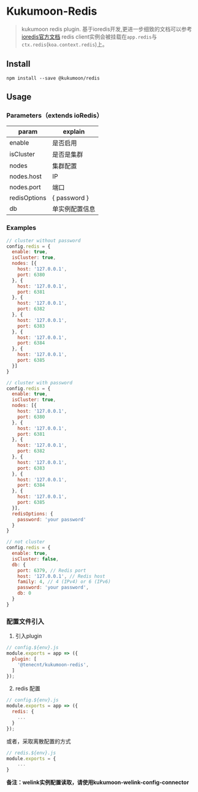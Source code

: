 # Kukumoon-Redis

>kukumoon redis plugin.
>基于ioredis开发,更进一步细致的文档可以参考[ioredis官方文档](https://github.com/luin/ioredis)
>redis client实例会被挂载在`app.redis`与`ctx.redis`(`koa.context.redis`)上。

## Install

```shell script
npm install --save @kukumoon/redis
``` 

## Usage

### Parameters（extends ioRedis）
param | explain
----|----
enable | 是否启用
isCluster | 是否是集群
nodes | 集群配置
nodes.host | IP 
nodes.port | 端口
redisOptions | { password }
db | 单实例配置信息

### Examples
```js
// cluster without password
config.redis = {
  enable: true,
  isCluster: true,
  nodes: [{
    host: '127.0.0.1',
    port: 6380
  }, {
    host: '127.0.0.1',
    port: 6381
  }, {
    host: '127.0.0.1',
    port: 6382
  }, {
    host: '127.0.0.1',
    port: 6383
  }, {
    host: '127.0.0.1',
    port: 6384
  }, {
    host: '127.0.0.1',
    port: 6385
  }]
}

// cluster with password
config.redis = {
  enable: true,
  isCluster: true,
  nodes: [{
    host: '127.0.0.1',
    port: 6380
  }, {
    host: '127.0.0.1',
    port: 6381
  }, {
    host: '127.0.0.1',
    port: 6382
  }, {
    host: '127.0.0.1',
    port: 6383
  }, {
    host: '127.0.0.1',
    port: 6384
  }, {
    host: '127.0.0.1',
    port: 6385
  }],
  redisOptions: {
    password: 'your password'
  }
}

// not cluster
config.redis = {
  enable: true,
  isCluster: false,
  db: {
    port: 6379, // Redis port
    host: '127.0.0.1', // Redis host
    family: 4, // 4 (IPv4) or 6 (IPv6)
    password: 'your password',
    db: 0
  }
}
```

### 配置文件引入
1. 引入plugin
```js
// config.${env}.js
module.exports = app => ({
  plugin: [
    '@tenecnt/kukumoon-redis',
  ]
});
```

2. redis 配置
```js
// config.${env}.js
module.exports = app => ({
  redis: {
    ...  
  } 
});
```
或者，采取离散配置的方式
```js
// redis.${env}.js
module.exports = {
    ...
}
```

**备注：welink实例配置读取，请使用kukumoon-welink-config-connector**
